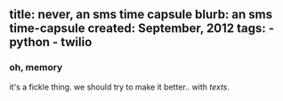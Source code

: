 title: never, an sms time capsule
blurb: an sms time-capsule
created: September, 2012
tags:
    - python
    - twilio
---

### oh, memory

it's a fickle thing.
we should try to make it better..
with *texts*.
